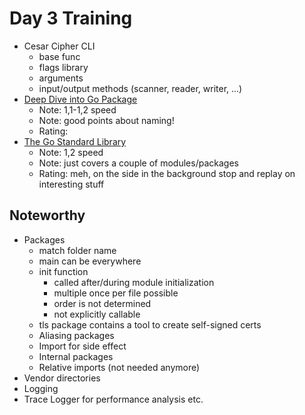 # Day 3 Training

* Cesar Cipher CLI
  * base func
  * flags library
  * arguments
  * input/output methods (scanner, reader, writer, ...)
* [Deep Dive into Go Package](https://app.pluralsight.com/library/courses/go-packages-deep-dive/table-of-contents)
  * Note: 1,1-1,2 speed
  * Note: good points about naming!
  * Rating:  
* [The Go Standard Library](https://app.pluralsight.com/library/courses/go-standard-library/table-of-contents)
  * Note: 1,2 speed
  * Note: just covers a couple of modules/packages
  * Rating: meh, on the side in the background stop and replay on interesting stuff

## Noteworthy

* Packages
    * match folder name
    * main can be everywhere
    * init function
      * called after/during module initialization
      * multiple once per file possible
      * order is not determined
      * not explicitly callable
    * tls package contains a tool to create self-signed certs
    * Aliasing packages
    * Import for side effect
    * Internal packages
    * Relative imports (not needed anymore)
* Vendor directories
* Logging
* Trace Logger for performance analysis etc.
